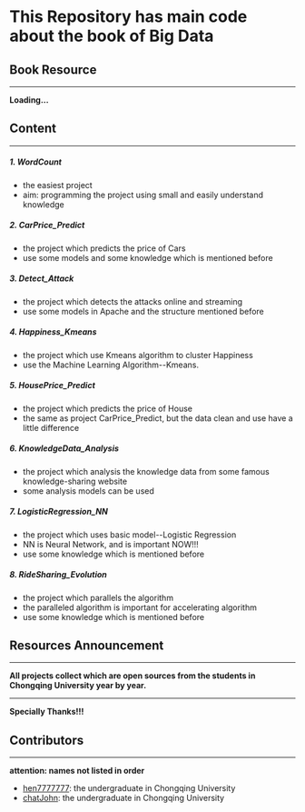 # This Repository has main code about the book of Big Data

## Book Resource
****
**Loading...**
## Content
****
##### 1. WordCount

- the easiest project
- aim: programming the project using small and easily understand knowledge 

##### 2. CarPrice_Predict

- the project which predicts the price of Cars
- use some models and some knowledge which is mentioned before

##### 3. Detect_Attack

- the project which detects the attacks online and streaming
- use some models in Apache and the structure mentioned before

##### 4. Happiness_Kmeans

- the project which use Kmeans algorithm to cluster Happiness
- use the Machine Learning Algorithm--Kmeans.
##### 5. HousePrice_Predict

- the project which predicts the price of House
- the same as project CarPrice_Predict, but the data clean and use have a little difference

##### 6. KnowledgeData_Analysis

- the project which analysis the knowledge data from some famous knowledge-sharing website
- some analysis models can be used

##### 7. LogisticRegression_NN

- the project which uses basic model--Logistic Regression
- NN is Neural Network, and is important NOW!!!
- use some knowledge which is mentioned before

##### 8. RideSharing_Evolution

- the project which parallels the algorithm
- the paralleled algorithm is important for accelerating algorithm
- use some knowledge which is mentioned before


## Resources Announcement
***
**All projects collect which are open sources from the students in Chongqing University year by year.**
***
**Specially Thanks!!!**
## Contributors
****
**attention: names not listed in order**
- [hen7777777](https://github.com/hen7777777): the undergraduate in Chongqing University
- [chatJohn](https://github.com/chatJohn): the undergraduate in Chongqing University